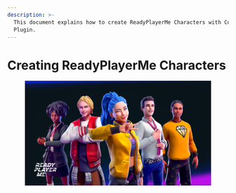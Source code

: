 ```yaml
---
description: >-
  This document explains how to create ReadyPlayerMe Characters with Convai
  Plugin.
---
```


# Creating ReadyPlayerMe Characters

<figure><img src="../../../../.gitbook/assets/image (10).png" alt=""><figcaption></figcaption></figure>
